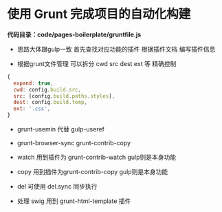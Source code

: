 # 使用 Grunt 完成项目的自动化构建

**代码目录：code/pages-boilerplate/gruntfile.js**

- 思路大体跟gulp一致 首先查找对应功能的插件 根据插件文档 编写插件信息

- 根据grunt文件管理 可以拆分 cwd src dest ext 等 精确控制

```JavaScript  
{
  expand: true,
  cwd: config.build.src,
  src: [config.build.paths.styles],
  dest: config.build.temp,
  ext: '.css',
}
```
- grunt-usemin 代替 gulp-useref

- grunt-browser-sync grunt-contrib-copy

- watch 用到插件为 grunt-contrib-watch gulp则是本身功能

- copy 用到插件为grunt-contrib-copy gulp则是本身功能

- del 可使用 del.sync 同步执行

- 处理 swig 用到 grunt-html-template 插件
